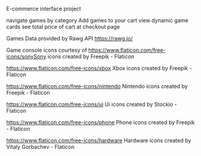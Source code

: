 E-commerce interface project

navigate games by category
Add games to your cart
view dynamic game cards
see total price of cart at checkout page

Games Data provided by Rawg API
https://rawg.io/

Game console icons courtesy of
https://www.flaticon.com/free-icons/sonySony icons created by Freepik - Flaticon

https://www.flaticon.com/free-icons/xbox Xbox icons created by Freepik - Flaticon

https://www.flaticon.com/free-icons/nintendo Nintendo icons created by Freepik - Flaticon

https://www.flaticon.com/free-icons/ui Ui icons created by Stockio - Flaticon

https://www.flaticon.com/free-icons/phone Phone icons created by Freepik - Flaticon

https://www.flaticon.com/free-icons/hardware Hardware icons created by Vitaly Gorbachev - Flaticon
